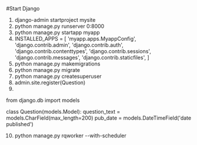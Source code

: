 #Start Django
1. django-admin startproject mysite
2. python manage.py runserver 0:8000
3. python manage.py startapp myapp
4. INSTALLED_APPS = [
    'myapp.apps.MyappConfig',
    'django.contrib.admin',
    'django.contrib.auth',
    'django.contrib.contenttypes',
    'django.contrib.sessions',
    'django.contrib.messages',
    'django.contrib.staticfiles',
]
5. python manage.py makemigrations
6. python manage.py migrate
7. python manage.py createsuperuser
8. admin.site.register(Question)
9. 
from django.db import models

class Question(models.Model):
    question_text = models.CharField(max_length=200)
    pub_date = models.DateTimeField('date published')

10. python manage.py rqworker --with-scheduler